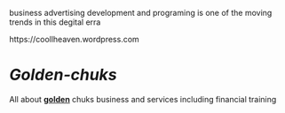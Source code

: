 <!DOCTYPE>
<html>
<body>
<P>business advertising development and programing is one of the moving trends in this degital erra</p>
https://coollheaven.wordpress.com


# *Golden-chuks*
All about [**golden**](https://coollheaven.business.site) chuks business and services including financial training

